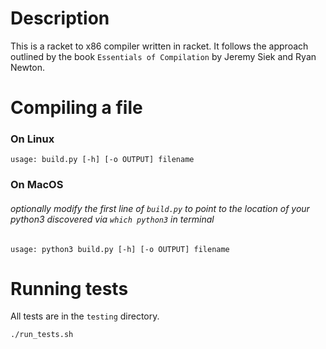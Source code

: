# Description
This is a racket to x86 compiler written in racket. It follows the approach outlined by the book `Essentials of Compilation` by Jeremy Siek and Ryan Newton.

# Compiling a file 
### On Linux
```
usage: build.py [-h] [-o OUTPUT] filename
```
### On MacOS
###### optionally modify the first line of `build.py` to point to the location of your python3 discovered via `which python3` in terminal
```
usage: python3 build.py [-h] [-o OUTPUT] filename
```

# Running tests
All tests are in the `testing` directory.

```
./run_tests.sh
```

